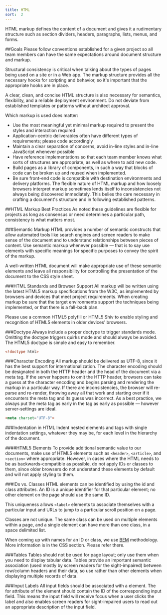 ```yaml
---
title: HTML
sort:  2
---
```


HTML markup defines the content of a document and gives it a rudimentary structure such as section dividers, headers, paragraphs, lists, menus, and forms.

##Goals
Please follow conventions established for a given project so all team members can have the same expectations around document structure and markup.

Structural consistency is critical when talking about the types of pages being used on a site or in a Web app. The markup structure provides all the necessary hooks for scripting and behavior, so it's important that the appropriate hooks are in place.

A clear, clean, and concise HTML structure is also necessary for semantics, flexibility, and a reliable deployment environment. Do not deviate from established templates or patterns without architect approval.

Which markup is used does matter:

* Use the most meaningful yet minimal markup required to present the styles and interaction required
* Application-centric deliverables often have different types of requirements; please code accordingly
* Maintain a clear separation of concerns, avoid in-line styles and in-line JavaScript whenever possible
* Have reference implementations so that each team member knows what sorts of structures are appropriate, as well as where to add new code.
* Build pages as a library of components, in such a way that blocks of code can be broken up and reused when implemented.
* Be sure front-end code is compatible with destination environments and delivery platforms.
The flexible nature of HTML markup and how loosely browsers interpret markup sometimes lends itself to inconsistencies not always being discovered immediately. This belies the care necessary in crafting a document's structure and in following established patterns.

##HTML Markup Best Practices
As noted these guidelines are flexible for projects as long as consensus or need determines a particular path, consistency is what matters most.

###Semantic Markup
HTML provides a number of semantic constructs that allow automated tools like search engines and screen readers to make sense of the document and to understand relationships between pieces of content. Use semantic markup whenever possible — that is to say use elements with specific meanings for specific purposes to convey the spirit of the markup.

A well-written HTML document will make appropriate use of these semantic elements and leave all responsibility for controlling the presentation of the document to the CSS style sheet.

###HTML Standards and Browser Support
All markup will be written using the latest HTML5 markup specifications from the W3C, as implemented by browsers and devices that meet project requirements. When creating markup be sure that the target environments support the techniques being implemented, or that there is a fall-back plan.

Please use a common HTML5 polyfill or HTML5 Shiv to enable styling and recognition of HTML5 elements in older devices' browsers.

###Doctype
Always include a proper doctype to trigger standards mode. Omitting the doctype triggers quirks mode and should always be avoided. The HTML5 doctype is simple and easy to remember.

```html
<!doctype html>
```

###Character Encoding
All markup should be delivered as UTF-8, since it has the best support for internationalization. The character encoding should be designated in both the HTTP header and the head of the document via a meta tag. If the server happens to omit the HTTP header, browsers can take a guess at the character encoding and begins parsing and rendering the markup in a particular way. If there are inconsistencies, the browser will re-parse and re-render, throwing away all that work and starting over if it encounters the meta tag and its guess was incorrect. As a best practice, we always put the meta tag as early in the <head> tag as early as possible — however server-settings are ideal.

```html
<meta charset="UTF-8">
```

###Indentation in HTML
Indent nested elements and tags with single indentation settings, whatever they may be, for each level in the hierarchy of the document.

####HTML5 Elements
To provide additional semantic value to our documents, make use of HTML5 elements such as `<header>`, `<article>`, and `<section>` where appropriate. However, in cases where the HTML needs to be as backwards-compatible as possible, do not apply IDs or classes to them, since older browsers do not understand these elements by default and will not apply styling to them.

###IDs vs. Classes
HTML elements can be identified by using the id and class attributes. An ID is a unique identifier for that particular element; no other element on the page should use the same ID.

This uniqueness allows `<label>` elements to associate themselves with a particular input and URLs to jump to a particular scroll position on a page.

Classes are not unique. The same class can be used on multiple elements within a page, and a single element can have more than one class, in a space delimited list.

When coming up with names for an ID or class, we use [BEM](http://csswizardry.com/2013/01/mindbemding-getting-your-head-round-bem-syntax/) methodology. More information is in the CSS section. Please refer there.

###Tables
Tables should not be used for page layout; only use them when you need to display tabular data. Tables provide an important semantic association (used mostly by screen readers for the sight-impaired) between row/column headers and their data, so use <table> rather than other elements when displaying multiple records of data.

###Input Labels
All input fields should be associated with a <label> element. The for attribute of the <label> element should contain the ID of the corresponding input field. This means the input field will receive focus when a user clicks the label and also enables screen readers for sight-impaired users to read out an appropriate description of the input field.